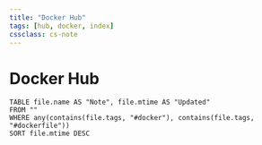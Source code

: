 ```yaml
---
title: "Docker Hub"
tags: [hub, docker, index]
cssclass: cs-note
---
```


# Docker Hub

```dataview
TABLE file.name AS "Note", file.mtime AS "Updated"
FROM ""
WHERE any(contains(file.tags, "#docker"), contains(file.tags, "#dockerfile"))
SORT file.mtime DESC
```
